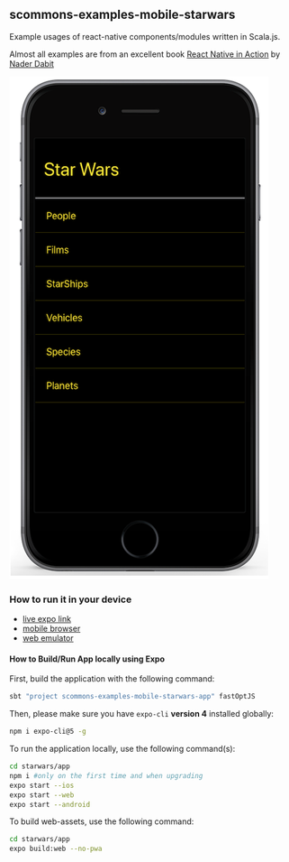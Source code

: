 
## scommons-examples-mobile-starwars
Example usages of react-native components/modules written in Scala.js.

Almost all examples are from an excellent book [React Native in Action](https://www.manning.com/books/react-native-in-action) by [Nader Dabit](https://github.com/dabit3)

![StarWarsApp](../../docs/images/StarWarsApp.png)

### How to run it in your device

* [live expo link](https://expo.io/@viktorpodzigun/starwars)
* [mobile browser](https://scommons.org/scommons-examples-mobile/starwars.html)
* [web emulator](https://scommons.org/scommons-examples-mobile/starwars.browser.html)

#### How to Build/Run App locally using Expo

First, build the application with the following command:
```bash
sbt "project scommons-examples-mobile-starwars-app" fastOptJS
```

Then, please make sure you have `expo-cli` **version 4** installed
globally:
```bash
npm i expo-cli@5 -g
```

To run the application locally, use the following command(s):
```bash
cd starwars/app
npm i #only on the first time and when upgrading
expo start --ios
expo start --web
expo start --android
```

To build web-assets, use the following command:
```bash
cd starwars/app
expo build:web --no-pwa
```
